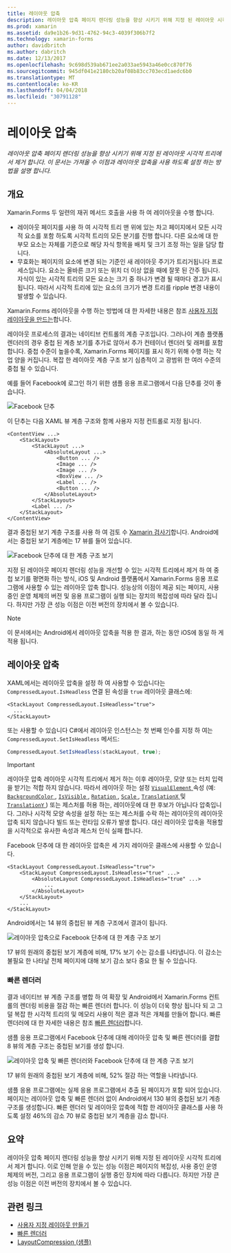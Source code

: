 ```yaml
---
title: 레이아웃 압축
description: 레이아웃 압축 페이지 렌더링 성능을 향상 시키기 위해 지정 된 레이아웃 시각적 트리에서 제거 합니다. 이 문서는 가져올 수 이점과 레이아웃 압축을 사용 하도록 설정 하는 방법을 설명 합니다.
ms.prod: xamarin
ms.assetid: da9e1b26-9d31-4762-94c3-4039f306b7f2
ms.technology: xamarin-forms
author: davidbritch
ms.author: dabritch
ms.date: 12/13/2017
ms.openlocfilehash: 9c698d539ab671ee2a033ae5943a46e0cc870f76
ms.sourcegitcommit: 945df041e2180cb20af08b83cc703ecd1aedc6b0
ms.translationtype: MT
ms.contentlocale: ko-KR
ms.lasthandoff: 04/04/2018
ms.locfileid: "30791128"
---
```

# <a name="layout-compression"></a>레이아웃 압축

_레이아웃 압축 페이지 렌더링 성능을 향상 시키기 위해 지정 된 레이아웃 시각적 트리에서 제거 합니다. 이 문서는 가져올 수 이점과 레이아웃 압축을 사용 하도록 설정 하는 방법을 설명 합니다._

## <a name="overview"></a>개요

Xamarin.Forms 두 일련의 재귀 메서드 호출을 사용 하 여 레이아웃을 수행 합니다.

- 레이아웃 페이지를 사용 하 여 시각적 트리 맨 위에 있는 차고 페이지에서 모든 시각적 요소를 포함 하도록 시각적 트리의 모든 분기를 진행 합니다. 다른 요소에 대 한 부모 요소는 자체를 기준으로 해당 자식 항목을 배치 및 크기 조정 하는 일을 담당 합니다.
- 무효화는 페이지의 요소에 변경 되는 기준인 새 레이아웃 주기가 트리거됩니다 프로세스입니다. 요소는 올바른 크기 또는 위치 더 이상 없을 때에 잘못 된 간주 됩니다. 자식이 있는 시각적 트리의 모든 요소는 크기 중 하나가 변경 될 때마다 경고가 표시 됩니다. 따라서 시각적 트리에 있는 요소의 크기가 변경 트리를 ripple 변경 내용이 발생할 수 있습니다.

Xamarin.Forms 레이아웃을 수행 하는 방법에 대 한 자세한 내용은 참조 [사용자 지정 레이아웃을 만드는](~/xamarin-forms/user-interface/layouts/custom.md)합니다.

레이아웃 프로세스의 결과는 네이티브 컨트롤의 계층 구조입니다. 그러나이 계층 플랫폼 렌더러의 경우 중첩 된 계층 보기를 추가로 않아서 추가 컨테이너 렌더러 및 래퍼를 포함 합니다. 중첩 수준이 높을수록, Xamarin.Forms 페이지를 표시 하기 위해 수행 하는 작업 양을 커집니다. 복잡 한 레이아웃 계층 구조 보기 심층적이 고 광범위 한 여러 수준의 중첩 될 수 있습니다.

예를 들어 Facebook에 로그인 하기 위한 샘플 응용 프로그램에서 다음 단추를 것이 좋습니다.

![](layout-compression-images/facebook-button.png "Facebook 단추")

이 단추는 다음 XAML 뷰 계층 구조와 함께 사용자 지정 컨트롤로 지정 됩니다.

```xaml
<ContentView ...>
    <StackLayout>
        <StackLayout ...>
            <AbsoluteLayout ...>
                <Button ... />    
                <Image ... />
                <Image ... />
                <BoxView ... />
                <Label ... />
                <Button ... />
            </AbsoluteLayout>
        </StackLayout>
        <Label ... />
    </StackLayout>    
</ContentView>
```

결과 중첩된 보기 계층 구조를 사용 하 여 검토 수 [Xamarin 검사기](~/tools/inspector/index.md)합니다. Android에서는 중첩된 보기 계층에는 17 뷰를 들어 있습니다.

![](layout-compression-images/no-compression.png "Facebook 단추에 대 한 계층 구조 보기")

지정 된 레이아웃 페이지 렌더링 성능을 개선할 수 있는 시각적 트리에서 제거 하 여 중첩 보기를 평면화 하는 방식, iOS 및 Android 플랫폼에서 Xamarin.Forms 응용 프로그램에 사용할 수 있는 레이아웃 압축 합니다. 성능상의 이점이 제공 되는 페이지, 사용 중인 운영 체제의 버전 및 응용 프로그램이 실행 되는 장치의 복잡성에 따라 달라 집니다. 하지만 가장 큰 성능 이점은 이전 버전의 장치에서 볼 수 있습니다.

> [!NOTE]
> 이 문서에서는 Android에서 레이아웃 압축을 적용 한 결과, 하는 동안 iOS에 동일 하 게 적용 됩니다.

## <a name="layout-compression"></a>레이아웃 압축

XAML에서는 레이아웃 압축을 설정 하 여 사용할 수 있습니다는 `CompressedLayout.IsHeadless` 연결 된 속성을 `true` 레이아웃 클래스에:

```xaml
<StackLayout CompressedLayout.IsHeadless="true">
  ...
</StackLayout>   
```

또는 사용할 수 있습니다 C#에서 레이아웃 인스턴스는 첫 번째 인수를 지정 하 여는 `CompressedLayout.SetIsHeadless` 메서드:

```csharp
CompressedLayout.SetIsHeadless(stackLayout, true);
```

> [!IMPORTANT]
> 레이아웃 압축 레이아웃 시각적 트리에서 제거 하는 이후 레이아웃, 모양 또는 터치 입력을 받기는 적합 하지 않습니다. 따라서 레이아웃 하는 설정 [ `VisualElement` ](https://developer.xamarin.com/api/type/Xamarin.Forms.VisualElement/) 속성 (예: [ `BackgroundColor` ](https://developer.xamarin.com/api/property/Xamarin.Forms.VisualElement.BackgroundColor/), [ `IsVisible` ](https://developer.xamarin.com/api/property/Xamarin.Forms.VisualElement.IsVisible/), [ `Rotation` ](https://developer.xamarin.com/api/property/Xamarin.Forms.VisualElement.Rotation/), [ `Scale` ](https://developer.xamarin.com/api/property/Xamarin.Forms.VisualElement.Scale/), [ `TranslationX` ](https://developer.xamarin.com/api/property/Xamarin.Forms.VisualElement.TranslationX/) 및 [ `TranslationY` ](https://developer.xamarin.com/api/property/Xamarin.Forms.VisualElement.TranslationY/)) 또는 제스처를 허용 하는, 레이아웃에 대 한 후보가 아닙니다 압축입니다. 그러나 시각적 모양 속성을 설정 하는 또는 제스처를 수락 하는 레이아웃의 레이아웃 압축 되지 않습니다 빌드 또는 런타임 오류가 발생 합니다. 대신 레이아웃 압축을 적용할을 시각적으로 유사한 속성과 제스처 인식 실패 합니다.

Facebook 단추에 대 한 레이아웃 압축은 세 가지 레이아웃 클래스에 사용할 수 있습니다.

```xaml
<StackLayout CompressedLayout.IsHeadless="true">
    <StackLayout CompressedLayout.IsHeadless="true" ...>
        <AbsoluteLayout CompressedLayout.IsHeadless="true" ...>
            ...
        </AbsoluteLayout>
    </StackLayout>
    ...
</StackLayout>  
```

Android에서는 14 뷰의 중첩된 뷰 계층 구조에서 결과이 됩니다.

![](layout-compression-images/layout-compression.png "레이아웃 압축으로 Facebook 단추에 대 한 계층 구조 보기")

17 뷰의 원래의 중첩된 보기 계층에 비해, 17% 보기 수는 감소를 나타냅니다. 이 감소는 불필요 한 나타날 전체 페이지에 대해 보기 감소 보다 중요 한 될 수 있습니다.

### <a name="fast-renderers"></a>빠른 렌더러

결과 네이티브 뷰 계층 구조를 병합 하 여 확장 및 Android에서 Xamarin.Forms 컨트롤의 렌더링 비용을 절감 하는 빠른 렌더러 합니다. 이 성능이 더욱 향상 됩니다 되 고 그 덜 복잡 한 시각적 트리의 및 메모리 사용이 적은 결과 적은 개체를 만들어 합니다. 빠른 렌더러에 대 한 자세한 내용은 참조 [빠른 렌더러](~/xamarin-forms/internals/fast-renderers.md)합니다.

샘플 응용 프로그램에서 Facebook 단추에 대해 레이아웃 압축 및 빠른 렌더러를 결합 8 뷰의 계층 구조는 중첩된 보기를 생성 합니다.

![](layout-compression-images/layout-compression-with-fast-renderers.png "레이아웃 압축 및 빠른 렌더러와 Facebook 단추에 대 한 계층 구조 보기")

17 뷰의 원래의 중첩된 보기 계층에 비해, 52% 절감 하는 역할을 나타냅니다.

샘플 응용 프로그램에는 실제 응용 프로그램에서 추출 된 페이지가 포함 되어 있습니다. 페이지는 레이아웃 압축 및 빠른 렌더러 없이 Android에서 130 뷰의 중첩된 보기 계층 구조를 생성합니다. 빠른 렌더러 및 레이아웃 압축에 적합 한 레이아웃 클래스를 사용 하도록 설정 46%의 감소 70 뷰로 중첩된 보기 계층을 감소 합니다.

## <a name="summary"></a>요약

레이아웃 압축 페이지 렌더링 성능을 향상 시키기 위해 지정 된 레이아웃 시각적 트리에서 제거 합니다. 이로 인해 얻을 수 있는 성능 이점은 페이지의 복잡성, 사용 중인 운영 체제의 버전, 그리고 응용 프로그램이 실행 중인 장치에 따라 다릅니다. 하지만 가장 큰 성능 이점은 이전 버전의 장치에서 볼 수 있습니다.


## <a name="related-links"></a>관련 링크

- [사용자 지정 레이아웃 만들기](~/xamarin-forms/user-interface/layouts/custom.md)
- [빠른 렌더러](~/xamarin-forms/internals/fast-renderers.md)
- [LayoutCompression (샘플)](https://developer.xamarin.com/samples/xamarin-forms/userinterface/layoutcompression/)
